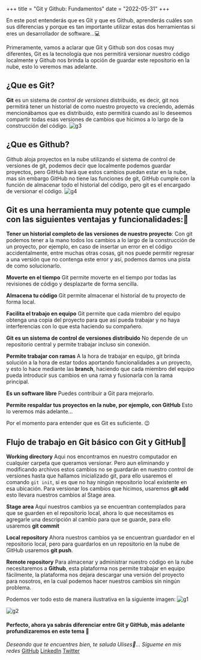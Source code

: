 +++
title = "Git y Github: Fundamentos"
date = "2022-05-31"
+++

En este post entenderás que es Git y que es Github, aprenderás cuáles son sus diferencias y porque es tan importante utilizar estas dos herramientas si eres un desarrollador de software...💻

<!--more-->
Primeramente, vamos a aclarar que Git y Github son dos cosas muy diferentes, Git es la tecnología que nos permitirá versionar nuestro código localmente y Github nos brinda la opción de guardar este repositorio en la nube, esto lo veremos mas adelante.

## ¿Que es Git?

**Git** es un sistema de *control de versiones* distribuido, es decir, git nos permitirá tener un historial de como nuestro proyecto va creciendo, además mencionábamos que es distribuido, esto permitirá cuando así lo deseemos compartir todas esas versiones de cambios que hicimos a lo largo de la construcción del código.
![g3](https://user-images.githubusercontent.com/99143567/171487829-8f345219-be97-4f5b-a23b-c09082c0a1e6.png)

## ¿Que es Github?
Github aloja proyectos en la nube utilizando el sistema de control de versiones de git, podemos decir que localmente podemos guardar proyectos, pero GitHub hará que estos cambios puedan estar en la nube, mas sin embargo GitHub no tiene las funciones de git, GitHub cumple con la función de almacenar todo el historial del código, pero git es el encargado de versionar el código.
![g4](https://user-images.githubusercontent.com/99143567/171487862-adefecad-4924-46d7-a90c-fbe6d4c3b232.png)

## Git es una herramienta muy potente que cumple con las siguientes ventajas y funcionalidades:🔨

**Tener un historial completo de las versiones de nuestro proyecto**:
  Con git podemos tener a la mano todos los cambios a lo largo de la construcción de un proyecto, por ejemplo, en caso de insertar un error en el código accidentalmente, entre muchas otras cosas, git nos puede permitir regresar a una versión que no contenga este error y así, podemos darnos una pista de como solucionarlo.

**Moverte en el tiempo**
Git permite moverte en el tiempo por todas las revisiones de código y desplazarte de forma sencilla.

**Almacena tu código**
Git permite almacenar el historial de tu proyecto de forma local.

**Facilita el trabajo en equipo**
Git permite que cada miembro del equipo obtenga una copia del proyecto para que así pueda trabajar y no haya interferencias con lo que esta haciendo su compañero.

**Git es un sistema de control de versiones distribuido**
No depende de un repositorio central y permite trabajar incluso sin conexión.

**Permite trabajar con ramas**
    A la hora de trabajar en equipo, git brinda solución a la hora de estar todos aportando funcionalidades a un proyecto, y esto lo hace mediante las **branch**, haciendo que cada miembro del equipo pueda introducir sus cambios en una rama y fusionarla con la rama principal.

**Es un software libre**
Puedes contribuir a Git para mejorarlo.

**Permite respaldar tus proyectos en la nube, por ejemplo, con GitHub**
Esto lo veremos más adelante...

Por el momento para entender que es Git es suficiente. 😉

## Flujo de trabajo en Git básico con Git y GitHub💱

**Working directory**
Aqui nos encontramos en nuestro computador en cualquier carpeta que queramos versionar.
Pero aun eliminando y modificando archivos estos cambios no se guardarán en nuestro control de versiones hasta que hallamos inicializado git, para ello usaremos el comando ``git init``, si es que no hay ningún repositorio local existente en esa ubicación.
Para versionar los cambios que hicimos, usaremos **git add** esto llevara nuestros cambios al Stage area.

**Stage area**
Aquí nuestros cambios ya se encuentran contemplados para que se guarden en el repositorio local, ahora lo que necesitamos es agregarle una descripción al cambio para que se guarde, para ello usaremos **git commit**

**Local repository**
Ahora nuestros cambios ya se encuentran guardador en el repositorio local, pero para guardarlos en un repositorio en la nube de GitHub usaremos **git push**.

**Remote repository**
Para almacenar y administrar nuestro código en la nube necesitaremos a **Github**, esta plataforma nos permite trabajar en equipo fácilmente, la plataforma nos dejara descargar una versión del proyecto para nosotros, en la cual podemos hacer nuestros cambios sin ningún problema.

Podemos ver todo esto de manera ilustrativa en la siguiente imagen:
![g1](https://user-images.githubusercontent.com/99143567/171487897-ce8ad44e-53d1-46f0-b525-410dedc7828c.png)

![g2](https://user-images.githubusercontent.com/99143567/171487923-3b816b53-6735-4266-af05-c1142e8bccb3.png)

#### Perfecto, ahora ya sabrás diferenciar entre Git y GitHub, más adelante profundizaremos en este tema 🚀

*Deseando que te encuentres bien, te saluda Ulises🤵...*
*Sígueme en mis redes*
[GitHub](https://github.com/UlisesOrnelasR)
[LinkedIn](https://www.linkedin.com/in/ulises-ornelas/)
[Twitter](https://twitter.com/UlisesOrnelass)
